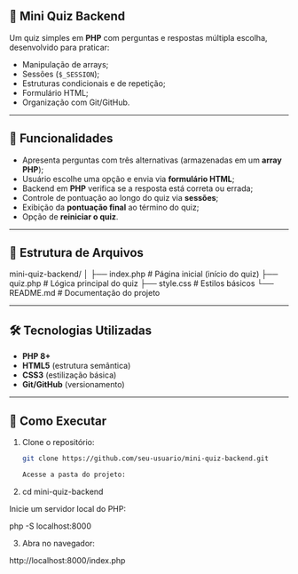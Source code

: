 ## 🎯 Mini Quiz Backend

Um quiz simples em **PHP** com perguntas e respostas múltipla escolha, desenvolvido para praticar:
- Manipulação de arrays;
- Sessões (`$_SESSION`);
- Estruturas condicionais e de repetição;
- Formulário HTML;
- Organização com Git/GitHub.

---

## 🚀 Funcionalidades
- Apresenta perguntas com três alternativas (armazenadas em um **array PHP**);
- Usuário escolhe uma opção e envia via **formulário HTML**;
- Backend em **PHP** verifica se a resposta está correta ou errada;
- Controle de pontuação ao longo do quiz via **sessões**;
- Exibição da **pontuação final** ao término do quiz;
- Opção de **reiniciar o quiz**.

---

## 📂 Estrutura de Arquivos

mini-quiz-backend/
│
├── index.php # Página inicial (início do quiz)
├── quiz.php # Lógica principal do quiz
├── style.css # Estilos básicos
└── README.md # Documentação do projeto

---

## 🛠️ Tecnologias Utilizadas
- **PHP 8+**
- **HTML5** (estrutura semântica)
- **CSS3** (estilização básica)
- **Git/GitHub** (versionamento)

---

## 📖 Como Executar
1. Clone o repositório:
   ```bash
   git clone https://github.com/seu-usuario/mini-quiz-backend.git

   Acesse a pasta do projeto:

2. cd mini-quiz-backend


Inicie um servidor local do PHP:

php -S localhost:8000


3. Abra no navegador:

http://localhost:8000/index.php
